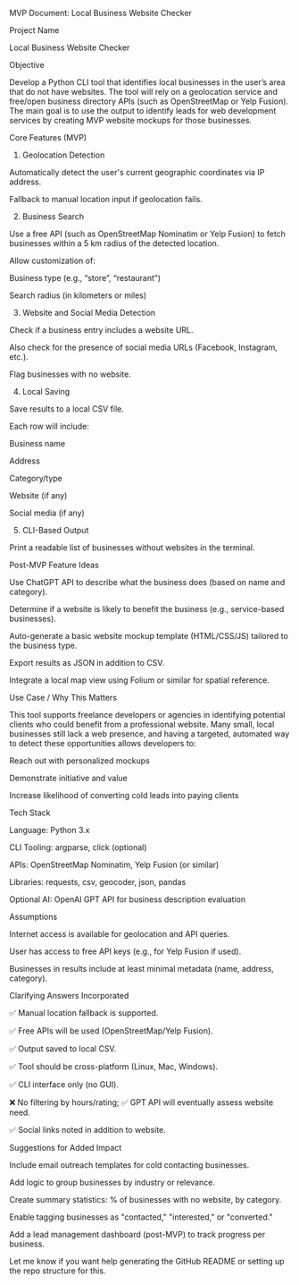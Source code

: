 MVP Document: Local Business Website Checker

Project Name

Local Business Website Checker

Objective

Develop a Python CLI tool that identifies local businesses in the user’s area that do not have websites. The tool will rely on a geolocation service and free/open business directory APIs (such as OpenStreetMap or Yelp Fusion). The main goal is to use the output to identify leads for web development services by creating MVP website mockups for those businesses.

Core Features (MVP)

1. Geolocation Detection

Automatically detect the user's current geographic coordinates via IP address.

Fallback to manual location input if geolocation fails.

2. Business Search

Use a free API (such as OpenStreetMap Nominatim or Yelp Fusion) to fetch businesses within a 5 km radius of the detected location.

Allow customization of:

Business type (e.g., “store”, “restaurant”)

Search radius (in kilometers or miles)

3. Website and Social Media Detection

Check if a business entry includes a website URL.

Also check for the presence of social media URLs (Facebook, Instagram, etc.).

Flag businesses with no website.

4. Local Saving

Save results to a local CSV file.

Each row will include:

Business name

Address

Category/type

Website (if any)

Social media (if any)

5. CLI-Based Output

Print a readable list of businesses without websites in the terminal.

Post-MVP Feature Ideas

Use ChatGPT API to describe what the business does (based on name and category).

Determine if a website is likely to benefit the business (e.g., service-based businesses).

Auto-generate a basic website mockup template (HTML/CSS/JS) tailored to the business type.

Export results as JSON in addition to CSV.

Integrate a local map view using Folium or similar for spatial reference.

Use Case / Why This Matters

This tool supports freelance developers or agencies in identifying potential clients who could benefit from a professional website. Many small, local businesses still lack a web presence, and having a targeted, automated way to detect these opportunities allows developers to:

Reach out with personalized mockups

Demonstrate initiative and value

Increase likelihood of converting cold leads into paying clients

Tech Stack

Language: Python 3.x

CLI Tooling: argparse, click (optional)

APIs: OpenStreetMap Nominatim, Yelp Fusion (or similar)

Libraries: requests, csv, geocoder, json, pandas

Optional AI: OpenAI GPT API for business description evaluation

Assumptions

Internet access is available for geolocation and API queries.

User has access to free API keys (e.g., for Yelp Fusion if used).

Businesses in results include at least minimal metadata (name, address, category).

Clarifying Answers Incorporated

✅ Manual location fallback is supported.

✅ Free APIs will be used (OpenStreetMap/Yelp Fusion).

✅ Output saved to local CSV.

✅ Tool should be cross-platform (Linux, Mac, Windows).

✅ CLI interface only (no GUI).

❌ No filtering by hours/rating; ✅ GPT API will eventually assess website need.

✅ Social links noted in addition to website.

Suggestions for Added Impact

Include email outreach templates for cold contacting businesses.

Add logic to group businesses by industry or relevance.

Create summary statistics: % of businesses with no website, by category.

Enable tagging businesses as "contacted," "interested," or "converted."

Add a lead management dashboard (post-MVP) to track progress per business.

Let me know if you want help generating the GitHub README or setting up the repo structure for this.
